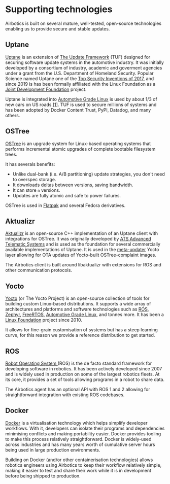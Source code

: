 # Supporting technologies

Airbotics is built on several mature, well-tested, open-source technologies enabling us to provide secure and stable updates.

## Uptane

[Uptane](https://uptane.github.io/) is an extension of [The Update Framework](https://theupdateframework.com/) (TUF) designed for securing software update systems in the automotive industry. It was initially developed by a consortium of industry, academic and goverment agencies under a grant from the U.S. Department of Homeland Security. Popular Science named Uptane one of the [Top Security Inventions of 2017](https://www.popsci.com/top-security-innovations-2017/), and since 2019 is has been formally affiliated with the Linux Foundation as a [Joint Development Foundation](https://jointdevelopment.org/) project. 


Uptane is integrated into [Automotive Grade Linux](https://www.automotivelinux.org/) is used by about 1/3 of new cars on US roads [[1]]([](https://events19.linuxfoundation.org/wp-content/uploads/2018/07/Uptane-2019-Summer-AGL-event.pdf)). TUF is used to secure millions of systems and has been adopted by Docker Content Trust, PyPI, Datadog, and many others.


## OSTree

[OSTree](https://ostree.readthedocs.io/en/latest/) is an upgrade system for Linux-based operating systems that performs incremental atomic upgrades of complete bootable filesystem trees.

It has severals benefits:
- Unlike dual-bank (i.e. A/B partitioning) update strategies, you don't need to overspec storage.
- It downloads deltas between versions, saving bandwidth.
- It can store `n` versions.
- Updates are fully atomic and safe to power failures.

OSTree is used in [Flatpak](https://flatpak.org/) and several Fedora derivatives. 


## Aktualizr

[Aktualizr]([https://github.com/uptane/aktualizr]) is an open-source C++ implementation of an Uptane client with integrations for OSTree. It was originally developed by [ATS Advanced Telematic Systems](https://github.com/advancedtelematic) and is used as the foundation for several commercially available implementations of Uptane. It is used in the [meta-updater](https://github.com/advancedtelematic/meta-updater) Yocto layer allowing for OTA updates of Yocto-built OSTree-complaint images.

The Airbotics client is built around libaktualizr with extensions for ROS and other communication protocols.


## Yocto
[Yocto](https://www.yoctoproject.org/) (or The Yocto Project) is an open-source collection of tools for building custom Linux-based distributions. It supports a wide array of architectures and platforms and software technologies such as [ROS](https://github.com/ros/meta-ros), [Zephyr](https://layers.openembedded.org/layerindex/branch/master/layer/meta-zephyr/), [FreeRTOS](https://layers.openembedded.org/layerindex/branch/master/layer/meta-freertos/), [Automotive Grade Linux](https://layers.openembedded.org/layerindex/branch/master/layer/meta-agl/), and tonnes more. It has been a [Linux Foundation](https://www.linuxfoundation.org/) project since 2010.

It allows for fine-grain customisation of systems but has a steep learning curve, for this reason we provide a reference distribution to get started.


## ROS

[Robot Operating System ](https://www.ros.org/) (ROS) is the de facto standard framework for developing software in robotics. It has been actively developed since 2007 and is widely used in production on some of the largest robotics fleets. At its core, it provides a set of tools allowing programs in a robot to share data. 

The Airbotics agent has an optional API with ROS 1 and 2 allowing for straightforward integration with existing ROS codebases.

## Docker

[Docker](https://www.docker.com/) is a virtualisation technology which helps simplify developer workflows. With it, developers can isolate their programs and dependencies minimising conflicts and making portability easier. Docker provides tooling to make this process relatively straightforward. Docker is widely-used across industries and has many years worth of cumulative server hours being used in large production environments.

Building on Docker (and/or other containerisation technologies) allows robotics engineers using Airbotics to keep their workflow relatively simple, making it easier to test and share their work while it is in development before being shipped to production.